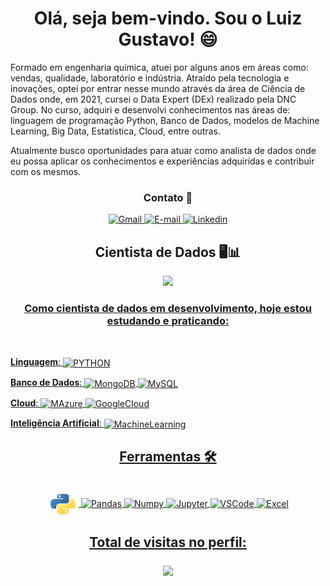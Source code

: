 <h1 align="center">Olá, seja bem-vindo. Sou o Luiz Gustavo! 😄</h1>
<p> Formado em engenharia química, atuei por alguns anos em áreas como: vendas, qualidade, laboratório e indústria. Atraído pela tecnologia e inovações, optei por entrar nesse mundo através da área de Ciência de Dados onde, em 2021, cursei o Data Expert (DEx) realizado pela DNC Group. No curso, adquiri e desenvolvi conhecimentos nas áreas de: linguagem de programação Python, Banco de Dados, modelos de Machine Learning, Big Data, Estatística, Cloud, entre outras.

Atualmente busco oportunidades para atuar como analista de dados onde eu possa aplicar os conhecimentos e experiências adquiridas e contribuir com os mesmos. 
</p>

<h3 align="center"> Contato 📲 </h3>
<div align="center">
        <a href="lgustavocodogno@gmail.com">
            <img alt="Gmail"src="https://img.shields.io/badge/Gmail-D14836?style=for-the-badge&logo=gmail&logoColor=white">            
        </a>
         <a href="gu_codogno@hotmail.com">
            <img alt="E-mail"src="https://img.shields.io/badge/Microsoft_Outlook-0078D4?style=for-the-badge&logo=microsoft-outlook&logoColor=white">
        </a>
        <a href="https://www.linkedin.com/in/luiz-gustavo-codogno-1715ab8b/" target="_blank">
            <img alt="Linkedin" src="https://img.shields.io/badge/LinkedIn-0077B5?style=for-the-badge&logo=linkedin&logoColor=white">
        </a>
</div>

<h2 align="center">
       Cientista de Dados 🖥️📊
    </h2>
    
<div align="center">
  <a href="https://github.com/rafaballerini">
  <img height="180em" src="https://github-readme-stats.vercel.app/api?username=LGCOdogno&show_icons=true&theme=dracula&include_all_commits=true&count_private=true"/>
  <!--img height="180em" src="https://github-readme-stats.vercel.app/api/top-langs/?username=LGCodogno&layout=compact&langs_count=7&theme=dracula"/-->
</div>

<h3 align="center"> Como cientista de dados em desenvolvimento, hoje estou estudando e praticando: </h3>
<div style="display: inline_block" align="left"><br>
       
**Linguagem**: <img align="center" alt="PYTHON" height="30" width="105" src="https://img.shields.io/badge/Python-14354C?style=for-the-badge&logo=python&logoColor=white">

**Banco de Dados**: <img align="center" alt="MongoDB" height="30" width="105" src="https://img.shields.io/badge/MongoDB-4EA94B?style=for-the-badge&logo=mongodb&logoColor=white"> <img align="center" alt="MySQL" height="30" width="105" src="https://img.shields.io/badge/MySQL-005C84?style=for-the-badge&logo=mysql&logoColor=white">
       
**Cloud**: <img align="center" alt="MAzure" height="30" width="150" src="https://img.shields.io/badge/Microsoft_Azure-0089D6?style=for-the-badge&logo=microsoft-azure&logoColor=white"> <img align="center" alt="GoogleCloud" height="30" width="150" src="https://img.shields.io/badge/Google_Cloud-4285F4?style=for-the-badge&logo=google-cloud&logoColor=white"> 

**Inteligência Artificial**: <img align="center" alt="MachineLearning" height="30" src="https://img.shields.io/badge/machine_learning_models-0047b3?&style=for-the-badge&logo=marchine-learning&logoColor=white">
      </div>

<h2 align="center"> Ferramentas 🛠️ </h2>
<div style="display: inline_block" align="center"><br>
  <img align="center" alt="Python" height="40" width="50" src="https://raw.githubusercontent.com/devicons/devicon/master/icons/python/python-original.svg">
  <img align="center" alt="Pandas" height="40" width="50" src="https://cdn.jsdelivr.net/gh/devicons/devicon/icons/pandas/pandas-original-wordmark.svg">
  <img align="center" alt="Numpy" height="40" width="50" src="https://cdn.jsdelivr.net/gh/devicons/devicon/icons/numpy/numpy-original-wordmark.svg">          
  <img align="center" alt="Jupyter" height="40" width="50" src="https://cdn.jsdelivr.net/gh/devicons/devicon/icons/jupyter/jupyter-original-wordmark.svg">
  <img align="center" alt="VSCode" height="40" width="50" src="https://cdn.jsdelivr.net/gh/devicons/devicon/icons/vscode/vscode-original.svg">
  <img align="center" alt="Excel" height="40" width="190" src="https://img.shields.io/badge/Microsoft_Excel-217346?style=for-the-badge&logo=microsoft-excel&logoColor=white">
  
</div>

##
        
<h2><p align="center">Total de visitas no perfil:</p>
<p align="center">
    <img alingn="center" src="https://profile-counter.glitch.me/LGCodogno/count.svg"/>
</p>

<!--
**LGCodogno/LGCodogno** is a ✨ _special_ ✨ repository because its `README.md` (this file) appears on your GitHub profile.

Here are some ideas to get you started:

- 🔭 I’m currently working on ...
- 🌱 I’m currently learning ...
- 👯 I’m looking to collaborate on ...
- 🤔 I’m looking for help with ...
- 💬 Ask me about ...
- 📫 How to reach me: ...
- 😄 Pronouns: ...
- ⚡ Fun fact: ...
-->
